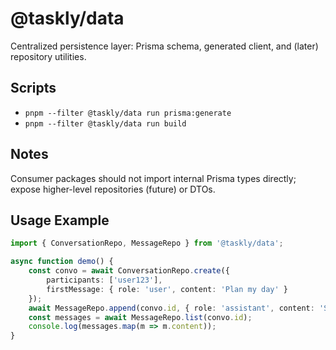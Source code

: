 # @taskly/data

Centralized persistence layer: Prisma schema, generated client, and (later) repository utilities.

## Scripts
- `pnpm --filter @taskly/data run prisma:generate`
- `pnpm --filter @taskly/data run build`

## Notes
Consumer packages should not import internal Prisma types directly; expose higher-level repositories (future) or DTOs.

## Usage Example
```ts
import { ConversationRepo, MessageRepo } from '@taskly/data';

async function demo() {
	const convo = await ConversationRepo.create({
		participants: ['user123'],
		firstMessage: { role: 'user', content: 'Plan my day' }
	});
	await MessageRepo.append(convo.id, { role: 'assistant', content: 'Sure, let\'s start.' });
	const messages = await MessageRepo.list(convo.id);
	console.log(messages.map(m => m.content));
}
```
